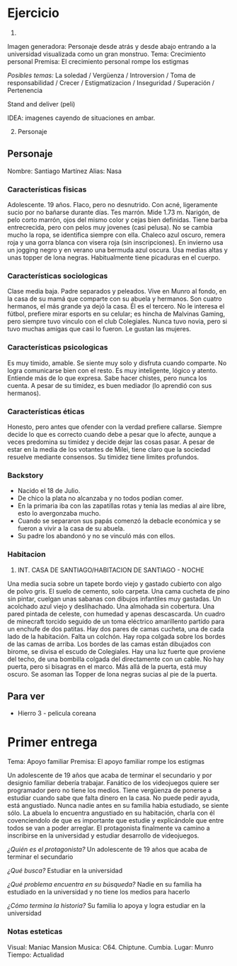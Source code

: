 # Ejercicio

1. 
  Imagen generadora: Personaje desde atrás y desde abajo entrando a la universidad visualizada como un gran monstruo.
  Tema: Crecimiento personal 
  Premisa: El crecimiento personal rompe los estigmas

  *Posibles temas:* La soledad / Vergüenza / Introversion / Toma de responsabilidad / Crecer / Estigmatizacion / Inseguridad / Superación / Pertenencia 

Stand and deliver (peli)


IDEA: imagenes cayendo de situaciones en ambar.

2. Personaje

## Personaje

Nombre: Santiago Martínez
Alias: Nasa

### Características fisicas
Adolescente. 19 años. 
Flaco, pero no desnutrido. Con acné, ligeramente sucio por no bañarse durante días. Tes marrón. Mide 1.73 m.
Narigón, de pelo corto marrón, ojos del mismo color y cejas bien definidas. Tiene barba entrecrecida, pero con pelos muy jovenes (casi pelusa).
No se cambia mucho la ropa, se identifica siempre con ella. Chaleco azul oscuro, remera roja y una gorra blanca con visera roja (sin inscripciones). En invierno usa un jogging negro y en verano una bermuda azul oscura. Usa medias altas y unas topper de lona negras.
Habitualmente tiene picaduras en el cuerpo.

### Características sociologicas
Clase media baja. Padre separados y peleados. Vive en Munro al fondo, en la casa de su mamá que comparte con su abuela y hermanos. Son cuatro hermanos, el más grande ya dejó la casa. Él es el tercero. No le interesa el fútbol, prefiere mirar esports en su celular; es hincha de Malvinas Gaming, pero siempre tuvo vinculo con el club Colegiales. Nunca tuvo novia, pero si tuvo muchas amigas que casi lo fueron. Le gustan las mujeres.

### Características psicologicas 
Es muy timido, amable. Se siente muy solo y disfruta cuando comparte. No logra comunicarse bien con el resto. Es muy inteligente, lógico y atento. Entiende más de lo que expresa. Sabe hacer chistes, pero nunca los cuenta. A pesar de su timidez, es buen mediador (lo aprendió con sus hermanos). 

### Características éticas
Honesto, pero antes que ofender con la verdad prefiere callarse. Siempre decide lo que es correcto cuando debe a pesar que lo afecte, aunque a veces predomina su timidez y decide dejar las cosas pasar. A pesar de estar en la media de los votantes de Milei, tiene claro que la sociedad resuelve mediante consensos. Su timidez tiene limites profundos.

### Backstory
* Nacido el 18 de Julio. 
* De chico la plata no alcanzaba y no todos podían comer. 
* En la primaria iba con las zapatillas rotas y tenia las medias al aire libre, esto lo avergonzaba mucho.
* Cuando se separaron sus papás comenzó la debacle económica y se fueron a vivir a la casa de su abuela.
* Su padre los abandonó y no se vinculó más con ellos.


### Habitacion

1. INT. CASA DE SANTIAGO/HABITACION DE SANTIAGO - NOCHE

Una media sucia sobre un tapete bordo viejo y gastado cubierto con algo de polvo gris. El suelo de cemento, solo carpeta. Una cama cucheta de pino sin pintar, cuelgan unas sabanas con dibujos infantiles muy gastadas. Un acolchado azul viejo y deslihachado. Una almohada sin cobertura. Una pared pintada de celeste, con humedad y apenas descascarda. Un cuadro de minecraft torcido seguido de un toma eléctrico amarillento partido para un enchufe de dos patitas. Hay dos pares de camas cucheta, una de cada lado de la habitación. Falta un colchón. Hay ropa colgada sobre los bordes de las camas de arriba. Los bordes de las camas están dibujados con birome, se divisa el escudo de Colegiales. Hay una luz fuerte que proviene del techo, de una bombilla colgada del directamente con un cable. No hay puerta, pero si bisagras en el marco. Más allá de la puerta, está muy oscuro. Se asoman las Topper de lona negras sucias al pie de la puerta.

## Para ver

* Hierro 3 - pelicula coreana


# Primer entrega

Tema: Apoyo familiar
Premisa: El apoyo familiar rompe los estigmas

Un adolescente de 19 años que acaba de terminar el secundario y por designio familiar debería trabajar. Fanático de los videojuegos quiere ser programador pero no tiene los medios. Tiene vergüenza de ponerse a estudiar cuando sabe que falta dinero en la casa. No puede pedir ayuda, está angustiado. Nunca nadie antes en su familia habia estudiado, se siente sólo. La abuela lo encuentra angustiado en su habitación, charla con él covenciendolo de que es importante que estudie y explicándole que entre todos se van a poder arreglar. El protagonista finalmente va camino a inscribirse en la universidad y estudiar desarrollo de videojuegos.


*¿Quién es el protagonista?*
Un adolescente de 19 años que acaba de terminar el secundario

*¿Qué busca?*
Estudiar en la universidad

*¿Qué problema encuentra en su búsqueda?*
Nadie en su familia ha estudiado en la universidad y no tiene los medios para hacerlo

*¿Cómo termina la historia?*
Su familia lo apoya y logra estudiar en la universidad

### Notas esteticas
Visual: Maniac Mansion
Musica: C64. Chiptune. Cumbia.
Lugar: Munro
Tiempo: Actualidad